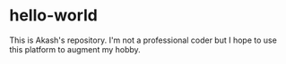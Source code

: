 # hello-world
This is Akash's repository.
I'm not a professional coder but I hope to use this platform to augment my hobby. 
